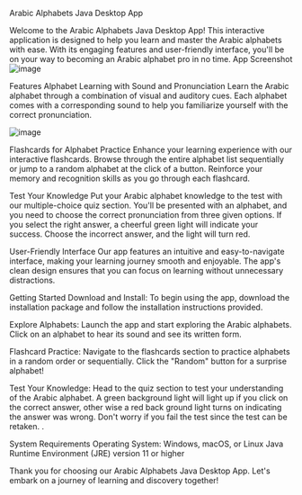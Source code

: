 Arabic Alphabets Java Desktop App




Welcome to the Arabic Alphabets Java Desktop App! This interactive application is designed to help you learn and master the Arabic alphabets with ease. With its engaging features and user-friendly interface, you'll be on your way to becoming an Arabic alphabet pro in no time.
App Screenshot
![image](https://github.com/codenson/ArabicLingo/assets/113551785/2d180239-2358-4cec-a154-6ddff80ef4cd)



Features
Alphabet Learning with Sound and Pronunciation
Learn the Arabic alphabet through a combination of visual and auditory cues. Each alphabet comes with a corresponding sound to help you familiarize yourself with the correct pronunciation.

![image](https://github.com/codenson/ArabicLingo/assets/113551785/7476359a-7507-41cb-84bb-8da6bc90577d)


Flashcards for Alphabet Practice
Enhance your learning experience with our interactive flashcards. Browse through the entire alphabet list sequentially or jump to a random alphabet at the click of a button. Reinforce your memory and recognition skills as you go through each flashcard.

Test Your Knowledge
Put your Arabic alphabet knowledge to the test with our multiple-choice quiz section. You'll be presented with an alphabet, and you need to choose the correct pronunciation from three given options. If you select the right answer, a cheerful green light will indicate your success. Choose the incorrect answer, and the light will turn red.

User-Friendly Interface
Our app features an intuitive and easy-to-navigate interface, making your learning journey smooth and enjoyable. The app's clean design ensures that you can focus on learning without unnecessary distractions.

Getting Started
Download and Install: To begin using the app, download the installation package and follow the installation instructions provided.

Explore Alphabets: Launch the app and start exploring the Arabic alphabets. Click on an alphabet to hear its sound and see its written form.

Flashcard Practice: Navigate to the flashcards section to practice alphabets in a random order or sequentially. Click the "Random" button for a surprise alphabet!

Test Your Knowledge: Head to the quiz section to test your understanding of the Arabic alphabet.  A green background light will light up if you click on the correct answer, other wise a red back ground light turns on indicating the answer was wrong. Don't worry if you fail the test since the test can be retaken.  .

System Requirements
Operating System: Windows, macOS, or Linux
Java Runtime Environment (JRE) version 11 or higher

Thank you for choosing our Arabic Alphabets Java Desktop App. Let's embark on a journey of learning and discovery together!

